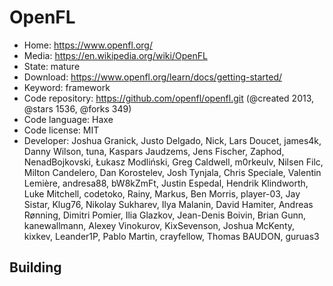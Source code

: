 # OpenFL

- Home: https://www.openfl.org/
- Media: https://en.wikipedia.org/wiki/OpenFL
- State: mature
- Download: https://www.openfl.org/learn/docs/getting-started/
- Keyword: framework
- Code repository: https://github.com/openfl/openfl.git (@created 2013, @stars 1536, @forks 349)
- Code language: Haxe
- Code license: MIT
- Developer: Joshua Granick, Justo Delgado, Nick, Lars Doucet, james4k, Danny Wilson, tuna, Kaspars Jaudzems, Jens Fischer, Zaphod, NenadBojkovski, Łukasz Modliński, Greg Caldwell, m0rkeulv, Nilsen Filc, Milton Candelero, Dan Korostelev, Josh Tynjala, Chris Speciale, Valentin Lemière, andresa88, bW8kZmFt, Justin Espedal, Hendrik Klindworth, Luke Mitchell, codetoko, Rainy, Markus, Ben Morris, player-03, Jay Sistar, Klug76, Nikolay Sukharev, Ilya Malanin, David Hamiter, Andreas Rønning, Dimitri Pomier, Ilia Glazkov, Jean-Denis Boivin, Brian Gunn, kanewallmann, Alexey Vinokurov, KixSevenson, Joshua McKenty, kixkev, Leander1P, Pablo Martin, crayfellow, Thomas BAUDON, guruas3

## Building
